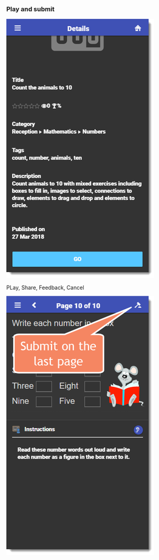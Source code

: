 ### Play and submit



![](/assets/Mobile_Play_And_Submit_01.png)

PLay, Share, Feedback, Cancel

![](/assets/Mobile_Play_And_Submit_02.png)



